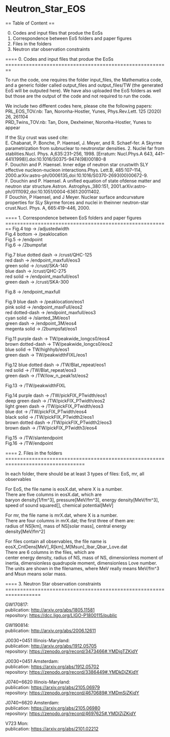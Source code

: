 # Neutron_Star_EOS

== Table of Content ==

0. Codes and input files that produe the EoSs
1. Correspondence between EoS folders and paper figures
2. Files in the folders
3. Neutron star observation constraints


==== 0. Codes and input files that produe the EoSs ========================================================

To run the code, one requires the folder input_files, the Mathematica code, and a generic folder called output_files and output_files/TW (the generated EoS will be outputed here).  We have also uploaded the EoS folders as well but those are the output of the code and not required to run the code.

We include two different codes here, please cite the following papers:<br>
PRL_EOS_TOV.nb: Tan, Noronha-Hostler, Yunes, Phys.Rev.Lett. 125 (2020) 26, 261104 <br>
PRD_Twins_TOV.nb: Tan, Dore, Dexheimer, Noronha-Hostler, Yunes to appear<br>



If the SLy crust was used cite:<br>
E. Chabanat, P. Bonche, P. Haensel, J. Meyer, and R. Schaef-fer.   A  Skyrme  parametrization  from  subnuclear  to  neutronstar  densities.  2.  Nuclei  far  from  stablities.Nucl.  Phys.  A,635:231–256,  1998.   [Erratum:  Nucl.Phys.A  643,  441–441(1998)].doi:10.1016/S0375-9474(98)00180-8<br>
F. Douchin and P. Haensel.   Inner edge of neutron star crustwith SLY effective nucleon-nucleon interactions.Phys. Lett.B,  485:107–114,  2000.arXiv:astro-ph/0006135,doi:10.1016/S0370-2693(00)00672-9.<br>
F.  Douchin  and  P.  Haensel.   A  unified  equation  of  state  ofdense matter and neutron star structure.Astron. Astrophys.,380:151, 2001.arXiv:astro-ph/0111092,doi:10.1051/0004-6361:20011402.<br>
F  Douchin,  P  Haensel,  and  J  Meyer.    Nuclear  surface  andcurvature properties for SLy Skyrme forces and nuclei in theinner neutron-star crust.Nucl. Phys. A, 665:419–446, 2000.<br>


==== 1. Correspondence between EoS folders and paper figures ========================================================
Fig.4 top    -> /adjustedwidth<br>
Fig.4 bottom -> /peaklocation<br>
Fig.5        -> /endpoint<br>
Fig.6        -> /2bumpsfat<br>

Fig.7   blue dotted dash -> /crust/QHC-125<br>
	red dash	 -> /endpoint_maxfull/eos3<br>
	green solid	 -> /crust/SKA-140<br>
	blue dash        -> /crust/QHC-275<br>
	red solid        -> /endpoint_maxfull/eos1<br>
	green dash       -> /crust/SKA-300<br>

Fig.8        -> /endpoint_maxfull<br>

Fig.9   blue dash  ->      /peaklocation/eos1<br>
	pink solid ->      /endpoint_maxFull/eos2<br>
	red dotted-dash -> /endpoint_maxfull/eos3<br>
	cyan solid ->      /slanted_3M/eos1<br>
	green dash ->      /endpoint_3M/eos4<br>
	megenta solid ->   /2bumpsfat/eos1<br>

Fig.11  purple dash -> TW/peakwide_longcs0/eos4<br>
	brown dotted-dash -> TW/peakwide_longcs0/eos2<br>
	blue solid -> TW/highhyb/eos1<br>
	green dash -> TW/peakwidthFIXL/eos1<br>

 
Fig.12  blue dotted dash -> /TW/Blat_repeat/eos1<br>
	red solid        -> /TW/Blat_repeat/eos3<br>
	green dash       -> /TW/low_n_peak1st/eos2<br>


Fig.13       -> /TW/peakwidthFIXL<br>

Fig.14  purple dash       -> /TW/pickFIX_PTwidth/eos1<br>
	deep green dash   -> /TW/pickFIX_PTwidth/eos2<br>
	light green dash  -> /TW/pickFIX_PTwidth/eos3<br>
	blue dot          -> /TW/pickFIX_PTwidth/eos4<br>
	black solid       -> /TW/pickFIX_PTwidth2/eos1<br>
	brown dotted dash -> /TW/pickFIX_PTwidth2/eos3<br>
	brown dash        -> /TW/pickFIX_PTwidth3/eos4<br>

Fig.15       -> /TW/slantendpoint<br>
Fig.16       -> /TW/endpoint<br>

==== 2. Files in the folders =================================================================================

In each folder, there should be at least 3 types of files: EoS, mr, all observables


For EoS, the file name is eosX.dat, where X is a number.<br>
There are five columns in eosX.dat, which are <br>
baryon density[1/fm^3], pressure[MeV/fm^3], energy density[MeV/fm^3], speed of sound squared[], chemical potential[MeV]<br>


For mr, the file name is mrX.dat, where X is a number.<br>
There are four columns in mrX.dat; the first three of them are:<br>
radius of NS[km], mass of NS[solar mass], central energy density[MeV/fm^2]<br>


For files contain all observables, the file name is eosX_CntDens[MeV]_R[km]_M[Msun]_Ibar_Qbar_Love.dat<br>
There are 6 columns in the files, which are<br>
center energy density, radius of NS, mass of NS, dimensionless moment of inertia, dimensionless quadrupole moment, dimensionless Love number.<br>
The units are shown in the filenames, where MeV really means MeV/fm^3 and Msun means solar mass.<br>


==== 3. Neutron Star observation constraints ==================================================================

GW170817:<br>
	publication: http://arxiv.org/abs/1805.11581<br>
	repository: https://dcc.ligo.org/LIGO-P1800115/public<br>

GW190814:<br>
	publication: http://arxiv.org/abs/2006.12611<br>

J0030+0451 Illinois-Maryland:<br>
	publication: http://arxiv.org/abs/1912.05705<br>
	repository: https://zenodo.org/record/3473466#.YMDjgTZKidY<br>

J0030+0451 Amsterdam:<br>
        publication: https://arxiv.org/abs/1912.05702<br>
        repository: https://zenodo.org/record/3386449#.YMDkDjZKidY<br>

J0740+6620 Illinois-Maryland:<br>
	publication: https://arxiv.org/abs/2105.06979<br>
	repository: https://zenodo.org/record/4670689#.YMDmSjZKidY<br>

J0740+6620 Amsterdam:<br>
        publication: https://arxiv.org/abs/2105.06980<br>
        repository: https://zenodo.org/record/4697625#.YMDlZjZKidY<br>

V723 Mon: <br>
	publication: https://arxiv.org/abs/2101.02212<br>




